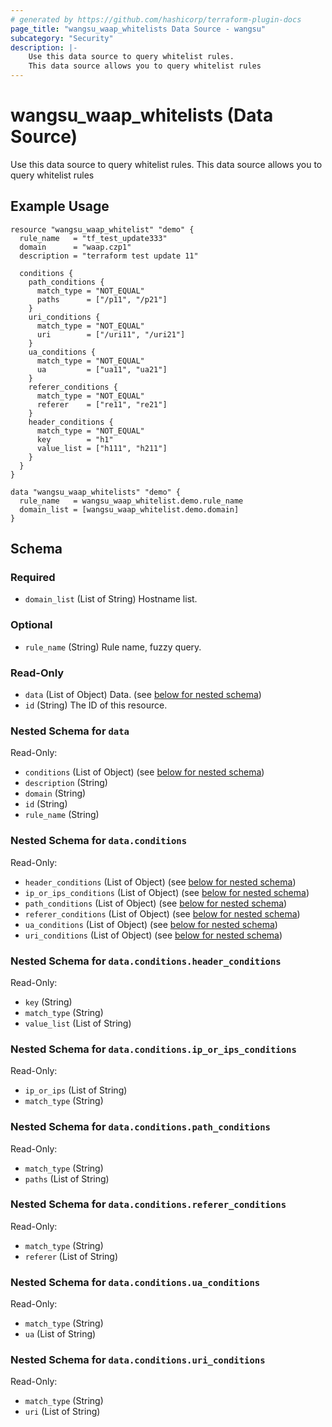 ```yaml
---
# generated by https://github.com/hashicorp/terraform-plugin-docs
page_title: "wangsu_waap_whitelists Data Source - wangsu"
subcategory: "Security"
description: |-
    Use this data source to query whitelist rules.
    This data source allows you to query whitelist rules
---
```


# wangsu_waap_whitelists (Data Source)

Use this data source to query whitelist rules. This data source allows you to query whitelist rules

## Example Usage

```hcl
resource "wangsu_waap_whitelist" "demo" {
  rule_name   = "tf_test_update333"
  domain      = "waap.czp1"
  description = "terraform test update 11"

  conditions {
    path_conditions {
      match_type = "NOT_EQUAL"
      paths      = ["/p11", "/p21"]
    }
    uri_conditions {
      match_type = "NOT_EQUAL"
      uri        = ["/uri11", "/uri21"]
    }
    ua_conditions {
      match_type = "NOT_EQUAL"
      ua         = ["ua11", "ua21"]
    }
    referer_conditions {
      match_type = "NOT_EQUAL"
      referer    = ["re11", "re21"]
    }
    header_conditions {
      match_type = "NOT_EQUAL"
      key        = "h1"
      value_list = ["h111", "h211"]
    }
  }
}

data "wangsu_waap_whitelists" "demo" {
  rule_name   = wangsu_waap_whitelist.demo.rule_name
  domain_list = [wangsu_waap_whitelist.demo.domain]
}
```



<!-- schema generated by tfplugindocs -->
## Schema

### Required

- `domain_list` (List of String) Hostname list.

### Optional

- `rule_name` (String) Rule name, fuzzy query.

### Read-Only

- `data` (List of Object) Data. (see [below for nested schema](#nestedatt--data))
- `id` (String) The ID of this resource.

<a id="nestedatt--data"></a>
### Nested Schema for `data`

Read-Only:

- `conditions` (List of Object) (see [below for nested schema](#nestedobjatt--data--conditions))
- `description` (String)
- `domain` (String)
- `id` (String)
- `rule_name` (String)

<a id="nestedobjatt--data--conditions"></a>
### Nested Schema for `data.conditions`

Read-Only:

- `header_conditions` (List of Object) (see [below for nested schema](#nestedobjatt--data--conditions--header_conditions))
- `ip_or_ips_conditions` (List of Object) (see [below for nested schema](#nestedobjatt--data--conditions--ip_or_ips_conditions))
- `path_conditions` (List of Object) (see [below for nested schema](#nestedobjatt--data--conditions--path_conditions))
- `referer_conditions` (List of Object) (see [below for nested schema](#nestedobjatt--data--conditions--referer_conditions))
- `ua_conditions` (List of Object) (see [below for nested schema](#nestedobjatt--data--conditions--ua_conditions))
- `uri_conditions` (List of Object) (see [below for nested schema](#nestedobjatt--data--conditions--uri_conditions))

<a id="nestedobjatt--data--conditions--header_conditions"></a>
### Nested Schema for `data.conditions.header_conditions`

Read-Only:

- `key` (String)
- `match_type` (String)
- `value_list` (List of String)


<a id="nestedobjatt--data--conditions--ip_or_ips_conditions"></a>
### Nested Schema for `data.conditions.ip_or_ips_conditions`

Read-Only:

- `ip_or_ips` (List of String)
- `match_type` (String)


<a id="nestedobjatt--data--conditions--path_conditions"></a>
### Nested Schema for `data.conditions.path_conditions`

Read-Only:

- `match_type` (String)
- `paths` (List of String)


<a id="nestedobjatt--data--conditions--referer_conditions"></a>
### Nested Schema for `data.conditions.referer_conditions`

Read-Only:

- `match_type` (String)
- `referer` (List of String)


<a id="nestedobjatt--data--conditions--ua_conditions"></a>
### Nested Schema for `data.conditions.ua_conditions`

Read-Only:

- `match_type` (String)
- `ua` (List of String)


<a id="nestedobjatt--data--conditions--uri_conditions"></a>
### Nested Schema for `data.conditions.uri_conditions`

Read-Only:

- `match_type` (String)
- `uri` (List of String)
